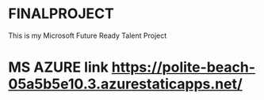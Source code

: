 # FINALPROJECT
This is my Microsoft Future Ready Talent Project
# MS AZURE link https://polite-beach-05a5b5e10.3.azurestaticapps.net/
